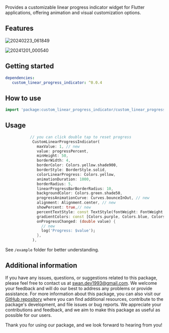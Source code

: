 Provides a customizable linear progress indicator widget for Flutter applications, offering animation and visual customization options.

## Features

![20240223_061849](https://github.com/SwanFlutter/custom_linear_progress_indicator/assets/151648897/090007b6-b92c-47c7-abf4-064cb5b5cf7e)

![20241201_000540](https://github.com/user-attachments/assets/fa60c496-1550-45df-9003-3478afe7a13b)



## Getting started

```yaml
dependencies:
   custom_linear_progress_indicator: ^0.0.4

```
## How to use

```dart
import 'package:custom_linear_progress_indicator/custom_linear_progress_indicator.dart';

```
## Usage

```dart
           // you can click double tap to reset progress
            CustomLinearProgressIndicator(
              maxValue: 1, // new
              value: progressPercent,
              minHeight: 50,
              borderWidth: 4,
              borderColor: Colors.yellow.shade900,
              borderStyle: BorderStyle.solid,
              colorLinearProgress: Colors.yellow,
              animationDuration: 1000,
              borderRadius: 5,
              linearProgressBarBorderRadius: 10,
              backgroundColor: Colors.green.shade50,
              progressAnimationCurve: Curves.bounceInOut, // new
              alignment: Alignment.center, // new
              showPercent: true,// new
              percentTextStyle: const TextStyle(fontWeight: FontWeight.bold),
              gradientColors: const [Colors.purple, Colors.blue, Colors.blueAccent], // new
              onProgressChanged: (double value) {
                // new
                log('Progress: $value');
              },
            ),
```

See `/example` folder for better understanding.

## Additional information

If you have any issues, questions, or suggestions related to this package, please feel free to contact us at [swan.dev1993@gmail.com](mailto:swan.dev1993@gmail.com). We welcome your feedback and will do our best to address any problems or provide assistance.
For more information about this package, you can also visit our [GitHub repository](https://github.com/SwanFlutter/custom_linear_progress_indicator) where you can find additional resources, contribute to the package's development, and file issues or bug reports. We appreciate your contributions and feedback, and we aim to make this package as useful as possible for our users.

Thank you for using our package, and we look forward to hearing from you!
